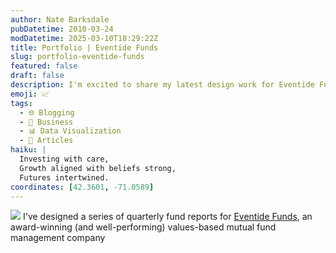 ```yaml
---
author: Nate Barksdale
pubDatetime: 2010-03-24
modDatetime: 2025-03-10T18:29:22Z
title: Portfolio | Eventide Funds
slug: portfolio-eventide-funds
featured: false
draft: false
description: I'm excited to share my latest design work for Eventide Funds, an innovative company that aligns investment strategies with values.
emoji: 📈
tags:
  - 🌐 Blogging
  - 💼 Business
  - 📊 Data Visualization
  - 📖 Articles
haiku: |
  Investing with care,  
  Growth aligned with beliefs strong,  
  Futures intertwined.
coordinates: [42.3601, -71.0589]
---
```


![](https://www.natebarksdale.com/wp-content/uploads/portfolio/eventide_sheet.jpg) I've designed a series of quarterly fund reports for [Eventide Funds](http://www.eventidefunds.com), an award-winning (and well-performing) values-based mutual fund management company
